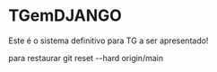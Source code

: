 # TGemDJANGO
Este é o sistema definitivo para TG a ser apresentado!

para restaurar
    git reset --hard origin/main